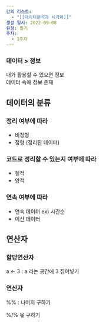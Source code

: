 ```yaml
---
강의 리스트:
  - "[[데이터분석과 시각화]]"
생성 일시: 2022-09-08
유형: 필기
주차:
  - 1주차
---
```

### 데이터 > 정보

내가 활용할 수 있으면 정보  
데이터 속에 정보 존재  

  

## 데이터의 분류

### 정리 여부에 따라

- 비정형
- 정형 (정리된 데이터)

### 코드로 정리할 수 있는지 여부에 따라

- 질적
- 양적

### 연속 여부에 따라

- 연속 데이터 ex) 시간순
- 이산 데이터

  

## 연산자

### 할당연산자

a ← 3 : a 라는 공간에 3 집어넣기

### 연산자

%% : 나머지 구하기

%/% 몫 구하기